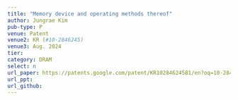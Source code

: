 ```yaml
---
title: "Memory device and operating methods thereof"
author: Jungrae Kim
pub-type: P
venue: Patent
venue2: KR (#10-2846245)
venue3: Aug. 2024
tier: 
category: DRAM
select: n
url_paper: https://patents.google.com/patent/KR102846245B1/en?oq=10-2846245
url_ppt:
url_github:
---
```

